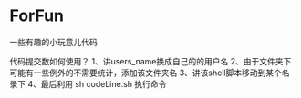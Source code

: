 # ForFun
一些有趣的小玩意儿代码

代码提交数如何使用？
1、讲users_name换成自己的的用户名
2、由于文件夹下可能有一些例外的不需要统计，添加该文件夹名
3、讲该shell脚本移动到某个名录下
4、最后利用 sh codeLine.sh 执行命令